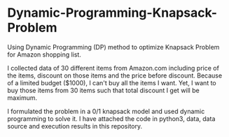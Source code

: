 # Dynamic-Programming-Knapsack-Problem
Using Dynamic Programming (DP) method to optimize Knapsack Problem for Amazon shopping list.

I collected data of 30 different items from Amazon.com including price of the items, discount on those items and the price before discount.
Because of a limited budget ($1000), I can't buy all the items I want.
Yet, I want to buy those items from 30 items such that total discount I get will be maximum.

I formulated the problem in a 0/1 knapsack model and used dynamic programming to solve it.
I have attached the code in python3, data, data source and execution results in this repository.
